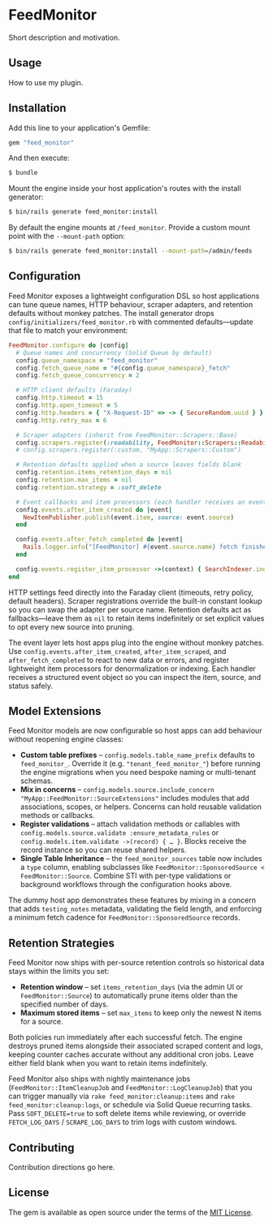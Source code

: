 # FeedMonitor
Short description and motivation.

## Usage
How to use my plugin.

## Installation
Add this line to your application's Gemfile:

```ruby
gem "feed_monitor"
```

And then execute:
```bash
$ bundle
```

Mount the engine inside your host application's routes with the install generator:

```bash
$ bin/rails generate feed_monitor:install
```

By default the engine mounts at `/feed_monitor`. Provide a custom mount point with the `--mount-path` option:

```bash
$ bin/rails generate feed_monitor:install --mount-path=/admin/feeds
```

## Configuration

Feed Monitor exposes a lightweight configuration DSL so host applications can tune queue names, HTTP behaviour, scraper adapters, and retention defaults without monkey patches. The install generator drops `config/initializers/feed_monitor.rb` with commented defaults—update that file to match your environment:

```ruby
FeedMonitor.configure do |config|
  # Queue names and concurrency (Solid Queue by default)
  config.queue_namespace = "feed_monitor"
  config.fetch_queue_name = "#{config.queue_namespace}_fetch"
  config.fetch_queue_concurrency = 2

  # HTTP client defaults (Faraday)
  config.http.timeout = 15
  config.http.open_timeout = 5
  config.http.headers = { "X-Request-ID" => -> { SecureRandom.uuid } }
  config.http.retry_max = 6

  # Scraper adapters (inherit from FeedMonitor::Scrapers::Base)
  config.scrapers.register(:readability, FeedMonitor::Scrapers::Readability)
  # config.scrapers.register(:custom, "MyApp::Scrapers::Custom")

  # Retention defaults applied when a source leaves fields blank
  config.retention.items_retention_days = nil
  config.retention.max_items = nil
  config.retention.strategy = :soft_delete

  # Event callbacks and item processors (each handler receives an event object)
  config.events.after_item_created do |event|
    NewItemPublisher.publish(event.item, source: event.source)
  end

  config.events.after_fetch_completed do |event|
    Rails.logger.info("[FeedMonitor] #{event.source.name} fetch finished with #{event.status}")
  end

  config.events.register_item_processor ->(context) { SearchIndexer.index(context.item) }
end
```

HTTP settings feed directly into the Faraday client (timeouts, retry policy, default headers). Scraper registrations override the built-in constant lookup so you can swap the adapter per source name. Retention defaults act as fallbacks—leave them as `nil` to retain items indefinitely or set explicit values to opt every new source into pruning.

The event layer lets host apps plug into the engine without monkey patches. Use `config.events.after_item_created`, `after_item_scraped`, and `after_fetch_completed` to react to new data or errors, and register lightweight item processors for denormalization or indexing. Each handler receives a structured event object so you can inspect the item, source, and status safely.

## Model Extensions

Feed Monitor models are now configurable so host apps can add behaviour without reopening engine classes:

- **Custom table prefixes** – `config.models.table_name_prefix` defaults to `feed_monitor_`. Override it (e.g. `"tenant_feed_monitor_"`) before running the engine migrations when you need bespoke naming or multi-tenant schemas.
- **Mix in concerns** – `config.models.source.include_concern "MyApp::FeedMonitor::SourceExtensions"` includes modules that add associations, scopes, or helpers. Concerns can hold reusable validation methods or callbacks.
- **Register validations** – attach validation methods or callables with `config.models.source.validate :ensure_metadata_rules` or `config.models.item.validate ->(record) { … }`. Blocks receive the record instance so you can reuse shared helpers.
- **Single Table Inheritance** – the `feed_monitor_sources` table now includes a `type` column, enabling subclasses like `FeedMonitor::SponsoredSource < FeedMonitor::Source`. Combine STI with per-type validations or background workflows through the configuration hooks above.

The dummy host app demonstrates these features by mixing in a concern that adds `testing_notes` metadata, validating the field length, and enforcing a minimum fetch cadence for `FeedMonitor::SponsoredSource` records.

## Retention Strategies

Feed Monitor now ships with per-source retention controls so historical data stays within the limits you set:

- **Retention window** – set `items_retention_days` (via the admin UI or `FeedMonitor::Source`) to automatically prune items older than the specified number of days.
- **Maximum stored items** – set `max_items` to keep only the newest N items for a source.

Both policies run immediately after each successful fetch. The engine destroys pruned items alongside their associated scraped content and logs, keeping counter caches accurate without any additional cron jobs. Leave either field blank when you want to retain items indefinitely.

Feed Monitor also ships with nightly maintenance jobs (`FeedMonitor::ItemCleanupJob` and `FeedMonitor::LogCleanupJob`) that you can trigger manually via `rake feed_monitor:cleanup:items` and `rake feed_monitor:cleanup:logs`, or schedule via Solid Queue recurring tasks. Pass `SOFT_DELETE=true` to soft delete items while reviewing, or override `FETCH_LOG_DAYS` / `SCRAPE_LOG_DAYS` to trim logs with custom windows.

## Contributing
Contribution directions go here.

## License
The gem is available as open source under the terms of the [MIT License](https://opensource.org/licenses/MIT).
